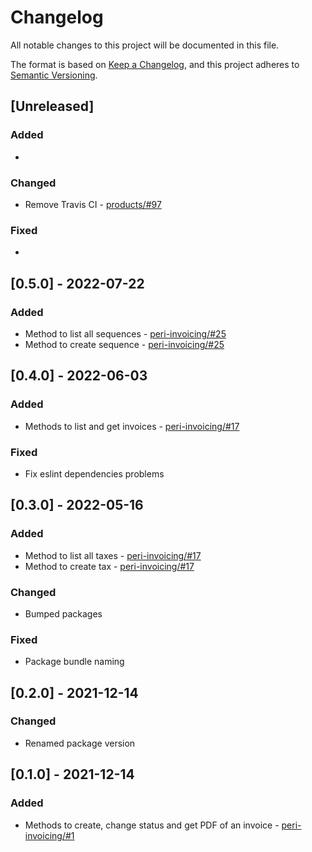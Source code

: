 # Changelog

All notable changes to this project will be documented in this file.

The format is based on [Keep a Changelog](https://keepachangelog.com/en/1.0.0/),
and this project adheres to [Semantic Versioning](https://semver.org/spec/v2.0.0.html).

## [Unreleased]

### Added

*

### Changed

* Remove Travis CI - [products/#97](https://github.com/ripe-tech/products/issues/97)

### Fixed

*

## [0.5.0] - 2022-07-22

### Added

* Method to list all sequences - [peri-invoicing/#25](https://github.com/ripe-tech/peri-invoicing/issues/25)
* Method to create sequence - [peri-invoicing/#25](https://github.com/ripe-tech/peri-invoicing/issues/25)

## [0.4.0] - 2022-06-03

### Added

* Methods to list and get invoices - [peri-invoicing/#17](https://github.com/ripe-tech/peri-invoicing/issues/17)

### Fixed

* Fix eslint dependencies problems

## [0.3.0] - 2022-05-16

### Added

* Method to list all taxes - [peri-invoicing/#17](https://github.com/ripe-tech/peri-invoicing/issues/17)
* Method to create tax - [peri-invoicing/#17](https://github.com/ripe-tech/peri-invoicing/issues/17)

### Changed

* Bumped packages

### Fixed

* Package bundle naming

## [0.2.0] - 2021-12-14

### Changed

* Renamed package version

## [0.1.0] - 2021-12-14

### Added

* Methods to create, change status and get PDF of an invoice - [peri-invoicing/#1](https://github.com/ripe-tech/peri-invoicing/issues/1)
